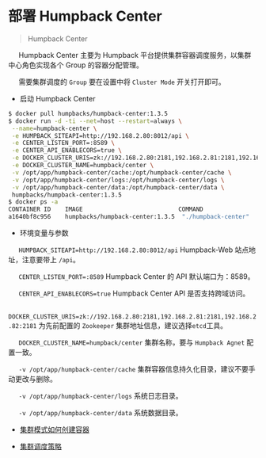 # 部署 Humpback Center 

> Humpback Center  

&ensp;&ensp;&ensp;Humpback Center 主要为 Humpback 平台提供集群容器调度服务，以集群中心角色实现各个 Group 的容器分配管理。   

&ensp;&ensp;&ensp;需要集群调度的 `Group` 要在设置中将 `Cluster Mode` 开关打开即可。

- 启动 Humpback Center

```bash 
$ docker pull humpbacks/humpback-center:1.3.5
$ docker run -d -ti --net=host --restart=always \
 --name=humpback-center \
 -e HUMPBACK_SITEAPI=http://192.168.2.80:8012/api \
 -e CENTER_LISTEN_PORT=:8589 \
 -e CENTER_API_ENABLECORS=true \
 -e DOCKER_CLUSTER_URIS=zk://192.168.2.80:2181,192.168.2.81:2181,192.168.2.82:2181 \
 -e DOCKER_CLUSTER_NAME=humpback/center \
 -v /opt/app/humpback-center/cache:/opt/humpback-center/cache \
 -v /opt/app/humpback-center/logs:/opt/humpback-center/logs \
 -v /opt/app/humpback-center/data:/opt/humpback-center/data \
 humpbacks/humpback-center:1.3.5
$ docker ps -a
CONTAINER ID    IMAGE                           COMMAND                  CREATED         STATUS         PORTS         NAMES
a1640bf8c956    humpbacks/humpback-center:1.3.5  "./humpback-center"     15 minutes ago  45 seconds ago              humpback-center
```

- 环境变量与参数

&ensp;&ensp;&ensp;`HUMPBACK_SITEAPI=http://192.168.2.80:8012/api` Humpback-Web 站点地址，注意要带上 `/api`。   

&ensp;&ensp;&ensp;`CENTER_LISTEN_PORT=:8589` Humpback Center 的 API 默认端口为：8589。   

&ensp;&ensp;&ensp;`CENTER_API_ENABLECORS=true` Humpback Center API 是否支持跨域访问。

&ensp;&ensp;&ensp;`DOCKER_CLUSTER_URIS=zk://192.168.2.80:2181,192.168.2.81:2181,192.168.2.82:2181` 为先前配置的 `Zookeeper` 集群地址信息，建议选择`etcd`工具。   

&ensp;&ensp;&ensp;`DOCKER_CLUSTER_NAME=humpback/center` 集群名称，要与 `Humpback Agnet` 配置一致。   

&ensp;&ensp;&ensp;`-v /opt/app/humpback-center/cache` 集群容器信息持久化目录，建议不要手动更改与删除。   

&ensp;&ensp;&ensp;`-v /opt/app/humpback-center/logs` 系统日志目录。   

&ensp;&ensp;&ensp;`-v /opt/app/humpback-center/data` 系统数据目录。   

- [集群模式如何创建容器](zh-cn/cluster-create-container.md)

- [集群调度策略](zh-cn/cluster-container-schedule.md)